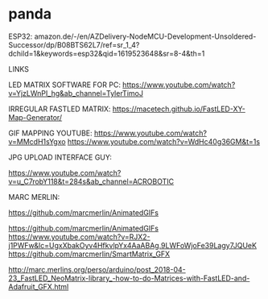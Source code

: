 # panda

ESP32:
amazon.de/-/en/AZDelivery-NodeMCU-Development-Unsoldered-Successor/dp/B08BTS62L7/ref=sr_1_4?dchild=1&keywords=esp32&qid=1619523648&sr=8-4&th=1

LINKS

LED MATRIX SOFTWARE FOR PC:
https://www.youtube.com/watch?v=YjzLWnPI_hg&ab_channel=TylerTimoJ

IRREGULAR FASTLED MATRIX: 
https://macetech.github.io/FastLED-XY-Map-Generator/

GIF MAPPING YOUTUBE:
https://www.youtube.com/watch?v=MMcdH1sYgxo
https://www.youtube.com/watch?v=WdHc40g36GM&t=1s

JPG UPLOAD INTERFACE GUY:

https://www.youtube.com/watch?v=u_C7robY118&t=284s&ab_channel=ACROBOTIC

MARC MERLIN:

https://github.com/marcmerlin/AnimatedGIFs

https://github.com/marcmerlin/AnimatedGIFs
https://www.youtube.com/watch?v=RJX2-j1PWFw&lc=UgxXbakOyv4HfkvlpYx4AaABAg.9LWFoWjoFe39Lagy7JQUeK
https://github.com/marcmerlin/SmartMatrix_GFX

http://marc.merlins.org/perso/arduino/post_2018-04-23_FastLED_NeoMatrix-library_-how-to-do-Matrices-with-FastLED-and-Adafruit_GFX.html

